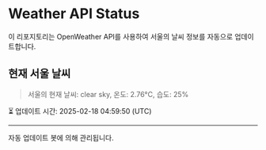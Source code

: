 
# Weather API Status

이 리포지토리는 OpenWeather API를 사용하여 서울의 날씨 정보를 자동으로 업데이트합니다.

## 현재 서울 날씨
> 서울의 현재 날씨: clear sky, 온도: 2.76°C, 습도: 25%

⏳ 업데이트 시간: 2025-02-18 04:59:50 (UTC)

---
자동 업데이트 봇에 의해 관리됩니다.

